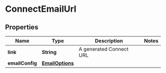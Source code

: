 

# ConnectEmailUrl


## Properties

| Name | Type | Description | Notes |
|------------ | ------------- | ------------- | -------------|
|**link** | **String** | A generated Connect URL |  |
|**emailConfig** | [**EmailOptions**](EmailOptions.md) |  |  |



